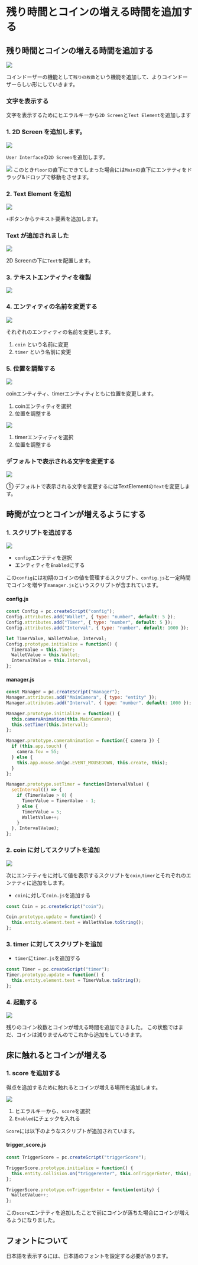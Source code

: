 # 残り時間とコインの増える時間を追加する

## 残り時間とコインの増える時間を追加する

![](../.gitbook/assets/tokuten.png)

コインドーザーの機能として`残りの枚数`という機能を追加して、よりコインドーザーらしい形にしていきます。

### 文字を表示する

文字を表示するためにヒエラルキーから`2D Screen`と`Text Element`を追加します

### 1. 2D Screen を追加します。

![](../.gitbook/assets/2dscreen1.png)

`User Interface`の`2D Screen`を追加します。

![](../.gitbook/assets/main.png) このとき`floor`の直下にできてしまった場合には`Main`の直下にエンテティをドラッグ&ドロップで移動をさせます。

### 2. Text Element を追加

![](../.gitbook/assets/entity.png)

`+`ボタンからテキスト要素を追加します。

### Text が追加されました

![](../.gitbook/assets/text.png)

2D Screenの下に`Text`を配置します。

### 3. テキストエンティティを複製

![](../.gitbook/assets/t3.png)

### 4. エンティティの名前を変更する

![](../.gitbook/assets/t45.png)

それぞれのエンティティの名前を変更します。

1. `coin` という名前に変更
2. `timer` という名前に変更

### 5. 位置を調整する

![](../.gitbook/assets/a45.png)

coinエンティティ、timerエンティティともに位置を変更します。

1. coinエンティティを選択
2. 位置を調整する

![](../.gitbook/assets/a67.png)

1. timerエンティティを選択
2. 位置を調整する

### デフォルトで表示される文字を変更する

![](../.gitbook/assets/a1.png)

① デフォルトで表示される文字を変更するにはTextElementの`Text`を変更します。

## 時間が立つとコインが増えるようにする

### 1. スクリプトを追加する

![](../.gitbook/assets/enabled.png)

* `config`エンテティを選択
* エンティティを`Enabled`にする

この`config`には初期のコインの値を管理するスクリプト、`config.js`と一定時間でコインを増やす`manager.js`というスクリプトが含まれています。

#### config.js

```javascript
const Config = pc.createScript("config");
Config.attributes.add("Wallet", { type: "number", default: 5 });
Config.attributes.add("Timer", { type: "number", default: 5 });
Config.attributes.add("Interval", { type: "number", default: 1000 });

let TimerValue, WalletValue, Interval;
Config.prototype.initialize = function() {
  TimerValue = this.Timer;
  WalletValue = this.Wallet;
  IntervalValue = this.Interval;
};
```

#### manager.js

```javascript
const Manager = pc.createScript("manager");
Manager.attributes.add("MainCamera", { type: "entity" });
Manager.attributes.add("Interval", { type: "number", default: 1000 });

Manager.prototype.initialize = function() {
  this.cameraAnimation(this.MainCamera);
  this.setTimer(this.Interval);
};

Manager.prototype.cameraAnimation = function({ camera }) {
  if (this.app.touch) {
    camera.fov = 55;
  } else {
    this.app.mouse.on(pc.EVENT_MOUSEDOWN, this.create, this);
  }
};

Manager.prototype.setTimer = function(IntervalValue) {
  setInterval(() => {
    if (TimerValue > 0) {
      TimerValue = TimerValue - 1;
    } else {
      TimerValue = 5;
      WalletValue++;
    }
  }, IntervalValue);
};
```

### 2. coin に対してスクリプトを追加

![](../.gitbook/assets/12.png)

次にエンテティをに対して値を表示するスクリプトを`coin`,`timer`とそれぞれのエンテティに追加をします。

* `coin`に対して`coin.js`を追加する

```javascript
const Coin = pc.createScript("coin");

Coin.prototype.update = function() {
  this.entity.element.text = WalletValue.toString();
};
```

### 3. timer に対してスクリプトを追加

* `timer`に`timer.js`を追加する

```javascript
const Timer = pc.createScript("timer");
Timer.prototype.update = function() {
  this.entity.element.text = TimerValue.toString();
};
```

### 4. 起動する

![](../.gitbook/assets/l1.png)

残りのコイン枚数とコインが増える時間を追加できました。 この状態ではまだ、コインは減りませんのでこれから追加をしていきます。

## 床に触れるとコインが増える

### 1. score を追加する

得点を追加するために触れるとコインが増える場所を追加します。

![](../.gitbook/assets/ts.png)

1. ヒエラルキーから、`score`を選択
2. `Enabled`にチェックを入れる

`Score`には以下のようなスクリプトが追加されています。

#### trigger\_score.js

```javascript
const TriggerScore = pc.createScript("triggerScore");

TriggerScore.prototype.initialize = function() {
  this.entity.collision.on("triggerenter", this.onTriggerEnter, this);
};

TriggerScore.prototype.onTriggerEnter = function(entity) {
  WalletValue++;
};
```

この`score`エンテティを追加したことで前にコインが落ちた場合にコインが増えるようになりました。

## フォントについて

日本語を表示するには、日本語のフォントを設定する必要があります。


